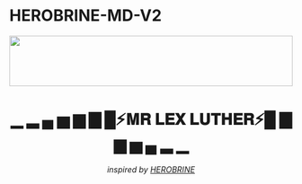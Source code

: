 # HEROBRINE-MD-V2




<img src="https://i.imgur.com/dBaSKWF.gif" height="90" width="100%">

<h1 align="center">▁ ▂ ▄ ▅ ▆ ▇ █⚡𝐌𝐑 𝐋𝐄𝐗 𝐋𝐔𝐓𝐇𝐄𝐑⚡█ ▇ ▆ ▅ ▄ ▂ ▁</h1>











<p align="center">
  <!-- He came up with the idea of HOW to show React components as an img on a README.md and the now playing component! -->
  <i>inspired by <a href="https://github.com/Debatej2299q">HEROBRINE</a></i>
</p>
